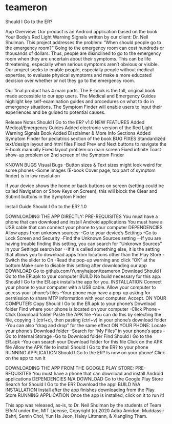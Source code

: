 # teameron

Should I Go to the ER?

App Overview: Our product is an Android application based on the book Your Body’s Red Light Warning Signals written by our client: Dr. Neil Shulman. This project addresses the problem: “When should people go to the emergency room?” Going to the emergency room can cost hundreds or thousands of dollars. Thus, people are disinclined to go to the emergency room when they are uncertain about their symptoms. This can be life threatening, especially when serious symptoms aren’t obvious or visible. Our project seeks to enable people, especially people without medical expertise, to evaluate physical symptoms and make a more educated decision over whether or not they go to the emergency room.

Our final product has 4 main parts. The E-book is the full, original book made accessible to our app users. The Medical and Emergency Guides highlight key self-examination guides and procedures on what to do in emergency situations. The Symptom Finder will enable users to input their experiences and be guided to potential causes.

Release Notes Should I Go to the ER? v1.0
NEW FEATURES
     Added Medical/Emergency Guides
     Added electronic version of the Red Light Warning Signals
     Book
     Added Disclaimer & More Info Sections
     Added Symptom Finder for pediatrics section of the book
BUG FIXES
     Standardized text/design layout and html files
     Fixed Prev and Next buttons to navigate the E-book
     manually
     Fixed layout problem on main screen
     Fixed infinite Toast show-up problem on 2nd screen of the
     Symptom Finder
     
KNOWN BUGS
Visual Bugs
-Button sizes & Text sizes might look weird for some phones
-Some images (E-book Cover page, top part of symptom finder) is in low resolution

If your device shows the home or back buttons on screen (setting could be called Navigation or Show Keys on Screen), this will block the Clear and Submit buttons in the Symptom Finder

Install Guide  Should I Go to the ER? 1.0

DOWNLOADING THE APP DIRECTLY:
  PRE-REQUISITES
    You must have a phone that can download and install Android applications
    You must have a USB cable that can connect your phone to your computer
  DEPENDENCIES
	  Allow apps from unknown sources:
      -Go to your device’s Settings
      -Go to Lock Screen and Security
      -Find the Unknown Sources setting
        --If you are having trouble finding this setting, you can search for “Unknown Sources” in your Settings search bar
        --If it is called something else, it is the setting that allows you to download apps from locations other than the Play Store
      -Switch the slider to On
      -Read the pop-up warning and click “OK” at the bottom
    Make sure to disable this setting after downloading our app
  DOWNLOAD
    Go to github.com/Yunnyhajeon/teameron
    Download Should I Go to the ER.apk to your computer
  BUILD
	  No build necessary for this app. Should I Go to the ER.apk installs the app for you.
  INSTALLATION
  	Connect your phone to your computer with a USB cable. 
	  Allow your computer to access your phone’s files
		  -Your phone may have a pop-up asking for permission to share MTP information with your computer. Accept.
	  ON YOUR COMPUTER: 
      Copy Should I Go to the ER.apk to your phone’s Download folder
      Find where your phone is located on your computer
        -Click Phone
        -Click Download folder
      Paste the APK file
        -You can do this by selecting the file, copying it (ctrl+c), then pasting (ctrl+v) in your phone’s download folder
        -You can also “drag and drop” for the same effect
	  ON YOUR PHONE:
      Locate your phone’s Download folder
        -Search for “My Files” in your phone’s apps
        -Go to Internal Storage
        -Go to Download folder
		  Find Should I Go to the ER.apk
        -You can search your Download folder for this file
		  Click on the APK file
		  Allow the APK file to install Should I Go to the ER? to your phone
  RUNNING APPLICATION
	    Should I Go to the ER? Is now on your phone! Click on the app to run it

DOWNLOADING THE APP FROM THE GOOGLE PLAY STORE:
  PRE-REQUISITES
	  You must have a phone that can download and install Android applications
DEPENDENCIES
	N/A
DOWNLOAD
	Go to the Google Play Store
	Search for Should I Go to the ER?
	Download the app!
BUILD
	N/A
INSTALLATION
	Install after the app finishes downloading from the Play Store
RUNNING APPLICATION
	Once the app is installed, click on it to run it!

This app was released, as-is, to Dr. Neil Shulman by the students of Team ERoN under the, MIT License, Copyright (c) 2020 Adira Amidon, Muddassir Bahri, Semin Choi, Yun Ha Jeon, Haley Littmann, & Xiangling Tham.

